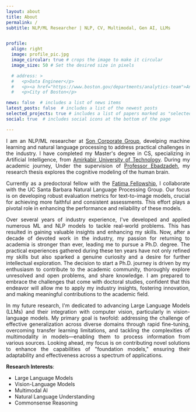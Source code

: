 ```yaml
---
layout: about
title: About
permalink: /
subtitle: NLP/ML Researcher | NLP, CV, Multimodal, Gen AI, LLMs


profile:
  align: right
  image: profile_pic.jpg
  image_circular: true # crops the image to make it circular
  image_size: 50 # Set the desired size in pixels

  # address: >
  #   <p>Data Engineer</p>
  #   <p><a href="https://www.boston.gov/departments/analytics-team">Analytics Team</a></p>
  #   <p>City of Boston</p>

news: false  # includes a list of news items
latest_posts: false  # includes a list of the newest posts
selected_projects: true # includes a list of papers marked as "selected={true}"
social: true  # includes social icons at the bottom of the page

---
```


<div style="text-align: justify;">

  <p>I am an NLP/ML researcher at <a href="https://son-global.com/">Son Corporate Group</a>, develping machine learning and natural language processing to address practical challenges in the industry. I have completed my Master's degree in CS, specializing in Artificial Intelligence, from <a href="https://aut.ac.ir/en">Amirkabir University of Technology</a>. During my academic journey, Under the supervision of <a href="https://aut.ac.ir/cv/2130/MOHAMMAD-MEHDI-EBADZADEH">Professor Ebadzadeh</a>, my research thesis explores the cognitive modeling of the human brain.</p>


  <p>Currently as a predoctoral fellow with the <a href="https://www.fatimafellowship.com"> Fatima Fellowship</a>, I collaborate with the UC Santa Barbara Natural Language Processing Group. Our focus is on developing robust evaluation metrics for text-to-image models, crucial for achieving more faithful and consistent assessments. This effort plays a pivotal role in enhancing the performance and reliability of these models.</p>

  <p>Over several years of industry experience, I've developed and applied numerous ML and NLP models to tackle real-world problems. This has resulted in gaining valuable insights and enhancing my skills. Now, after a decade of devoted work in the industry, my passion for returning to academia is stronger than ever, leading me to pursue a Ph.D. degree. The practical experiences gathered during these ten years have not only refined  my skills but also sparked a genuine curiosity and a desire for further intellectual exploration. The decision to start a Ph.D. journey is driven by my enthusiasm to contribute to the academic community, thoroughly explore unresolved and open problems, and share knowledge. I am prepared to embrace the challenges that come with doctoral studies, confident that this endeavor will allow me to apply my industry insights, fostering innovation, and making meaningful contributions to the academic field.</p>

  <p>In my future research, I'm dedicated to advancing Large Language Models (LLMs) and their integration with computer vision, particularly in vision-language models. My primary goal is twofold: addressing the challenge of effective generalization across diverse domains through rapid fine-tuning, overcoming transfer learning limitations, and tackling the complexities of multimodality in models—enabling them to process information from various sources. Looking ahead, my focus is on contributing novel solutions to enhance the capabilities of "foundation models," ensuring their adaptability and effectiveness across a spectrum of applications.</p>

  

 <p><strong>Research Interests</strong>:</p>
    <ul>
        <li>Large Language Models</li>
        <li>Vision-Language Models</li>
        <li>Multimodal AI</li>
        <li>Natural Language Understanding</li>
        <li>Commonsense Reasoning</li>
    </ul>
</div>
